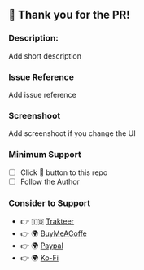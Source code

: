 ## 👋 Thank you for the PR!

### Description:

Add short description

### Issue Reference

Add issue reference

### Screenshoot

Add screenshoot if you change the UI

### Minimum Support

- [ ] Click 🌟 button to this repo
- [ ] Follow the Author

### Consider to Support

- 👉 🇮🇩 [Trakteer](https://trakteer.id/mazipan?utm_source=github)
- 👉 🌍 [BuyMeACoffe](https://www.buymeacoffee.com/mazipan?utm_source=github)
- 👉 🌍 [Paypal](https://www.paypal.me/mazipan?utm_source=github)
- 👉 🌍 [Ko-Fi](https://ko-fi.com/mazipan)
